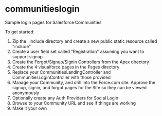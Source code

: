 communitieslogin
================

Sample login pages for Salesforce Communities

To get started:

1. Zip the _include directory and create a new public static resource called "include"
2. Create a user field set called "Registration" assuming you want to support signup
3. Create the Forgot/Signup/Signin Controllers from the Apex directory
4. Create the 4 visualforce pages in the Pages directory 
5. Replace your CommunitiesLandingController and CommunitiesLoginController with those provided  
6. Manage your Community, and drill into the Force.com site. Approve the signup, signin, and forgot pages for the Site so they can be viewed anonymously
7. Optionally create any Auth Providers for Social Login
8. Browse to your Community URL and see if things are working
9. Make it your own
